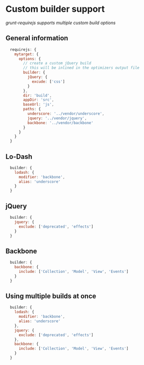 # Custom builder support

_grunt-requirejs supports multiple custom build options_

## General information

```javascript
  requirejs: {
    mytarget: {
      options: {
        // create a custom jQuery build
        // this will be inlined in the optimizers output file
        builder: {
          jQuery: {
            excude: ['css']
          }
        },
        dir: 'build',
        appDir: 'src',
        baseUrl: 'js',
        paths: {
          underscore: '../vendor/underscore',
          jquery: '../vendor/jquery',
          backbone: '../vendor/backbone'
        }
      }
    }
  }
```

## Lo-Dash

```javascript
  builder: {
    lodash: {
      modifier: 'backbone',
      alias: 'underscore'
    }
  }
```

## jQuery

```javascript
  builder: {
    jquery: {
      exclude: ['deprecated', 'effects']
    }
  }
```

## Backbone

```javascript
  builder: {
    backbone: {
      include: ['Collection', 'Model', 'View', 'Events']
    }
  }
```

## Using multiple builds at once

```javascript
  builder: {
    lodash: {
      modifier: 'backbone',
      alias: 'underscore'
    },
    jquery: {
      exclude: ['deprecated', 'effects']
    },
    backbone: {
      include: ['Collection', 'Model', 'View', 'Events']
    }
  }
```

